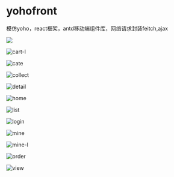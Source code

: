 # yohofront
模仿yoho，react框架，antd移动端组件库，网络请求封装feitch,ajax

![](L:\yoho\front\screenshot\cart.png)

![cart-l](L:\yoho\front\screenshot\cart-l.png)

![cate](L:\yoho\front\screenshot\cate.png)

![collect](L:\yoho\front\screenshot\collect.png)

![detail](L:\yoho\front\screenshot\detail.png)

![home](L:\yoho\front\screenshot\home.png)

![list](L:\yoho\front\screenshot\list.png)

![login](L:\yoho\front\screenshot\login.png)

![mine](L:\yoho\front\screenshot\mine.png)

![mine-l](L:\yoho\front\screenshot\mine-l.png)

![order](L:\yoho\front\screenshot\order.png)

![view](L:\yoho\front\screenshot\view.png)
